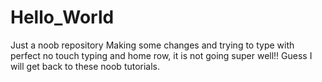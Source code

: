 # Hello_World
Just a noob repository
Making some changes and trying to type with perfect no touch typing and home row, it is not going super well!!
Guess I will get back to these noob tutorials.
